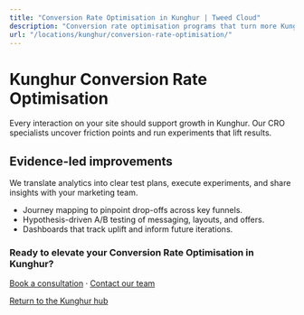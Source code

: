 ```yaml
---
title: "Conversion Rate Optimisation in Kunghur | Tweed Cloud"
description: "Conversion rate optimisation programs that turn more Kunghur visitors into customers."
url: "/locations/kunghur/conversion-rate-optimisation/"
---
```


# Kunghur Conversion Rate Optimisation

Every interaction on your site should support growth in Kunghur. Our CRO specialists uncover friction points and run experiments that lift results.

## Evidence-led improvements

We translate analytics into clear test plans, execute experiments, and share insights with your marketing team.

- Journey mapping to pinpoint drop-offs across key funnels.
- Hypothesis-driven A/B testing of messaging, layouts, and offers.
- Dashboards that track uplift and inform future iterations.

### Ready to elevate your Conversion Rate Optimisation in Kunghur?

[Book a consultation](/consultation/) · [Contact our team](/contact/)

[Return to the Kunghur hub](/locations/kunghur/)

